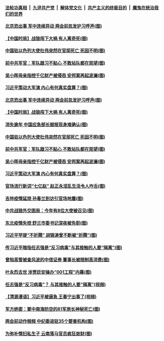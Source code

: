 

####  [法轮功真相](../../../../basic/blob/master/README.md?t=05181931) &nbsp;|&nbsp; [九评共产党](../../../../9ping.md/blob/master/README.md?t=05181931) &nbsp;|&nbsp; [解体党文化](../../../../jtdwh.md/blob/master/README.md?t=05181931)  &nbsp;|&nbsp; [共产主义的终极目的](../../../../gczydzjmd.md/blob/master/README.md?t=05181931) &nbsp;|&nbsp; [魔鬼在统治我们的世界](../../../../mgztzwmdsj.md/blob/master/README.md?t=05181931) 

#### [北京恐出事 军中连续异动 两会前忽发护习呼声(图)](../pages/p2/933558.md?t=05181931) 

#### [【中国时局】战狼闯下大祸 有人离奇死(图)](../pages/p2/933553.md?t=05181931) 

#### [中国驻以色列大使杜伟突然在官邸死亡 死因不明(图)](../pages/p2/933550.md?t=05181931) 

#### [前中共军官：军队跟习不贴心 不敢站队都在观望(图)](../pages/p2/933547.md?t=05181931) 

#### [吴小晖母亲指控千亿财产被侵吞 安邦案再起波澜(图)](../pages/p2/933515.md?t=05181931) 

#### [习近平策动大军演 内心有何真实盘算？(图)](../pages/p2/933506.md?t=05181931) 

#### [北京恐出事 军中连续异动 两会前忽发护习呼声(图)](../pages/p2/933558.md?t=05181931) 

#### [【中国时局】战狼闯下大祸 有人离奇死(图)](../pages/p2/933553.md?t=05181931) 

#### [消失逾年 中国应急部长据报现身难确认(图)](../pages/p2/933566.md?t=05181931) 

#### [中国驻以色列大使杜伟突然在官邸死亡 死因不明(图)](../pages/p2/933550.md?t=05181931) 

#### [前中共军官：军队跟习不贴心 不敢站队都在观望(图)](../pages/p2/933547.md?t=05181931) 

#### [吴小晖母亲指控千亿财产被侵吞 安邦案再起波澜(图)](../pages/p2/933515.md?t=05181931) 

#### [习近平策动大军演 内心有何真实盘算？(图)](../pages/p2/933506.md?t=05181931) 

#### [官场流行新词“七亿赵” 赵正永淫乱生活令人咋舌(图)](../pages/p2/933471.md?t=05181931) 

#### [吉林疫情延烧 孙春兰到访引官场地震(图)](../pages/p2/933479.md?t=05181931) 

#### [中共战狼外交困局：今年有8位大使被召见(图)](../pages/p2/933447.md?t=05181931) 

#### [东北疫情失控 舒兰市委书记深夜被免职(图)](../pages/p2/933423.md?t=05181931) 

#### [习近平罕提“不折腾” 胡锦涛曾不断被“折腾”(图)](../pages/p2/933427.md?t=05181931) 

#### [传习近平暗指任志强是“反习病毒”与其接触的人要“隔离”(图)](../pages/p2/933332.md?t=05181931) 

#### [曾陷高管被查风波的中信证券 董事长被限制高消费(图)](../pages/p2/933417.md?t=05181931) 

#### [叶永烈去世 涉贾廷安操办“001工程”内幕(图)](../pages/p2/933415.md?t=05181931) 

#### [任志强是“反习病毒”？ 与其接触的人要“隔离”(视频)](../pages/p2/933393.md?t=05181931) 

#### [【清源漫语】习近平被逼急 王春宁出事了(视频)](../pages/p2/933358.md?t=05181931) 

#### [军方绝密：掌中南海防空的81军旅长神秘死亡(图)](../pages/p2/933264.md?t=05181931) 

#### [两会前动作频频 中纪委进驻35个要害机构(图)](../pages/p2/933347.md?t=05181931) 

#### [为弥补情妇私生子 云南落马官员疯狂敛财(图)](../pages/p2/933322.md?t=05181931) 

